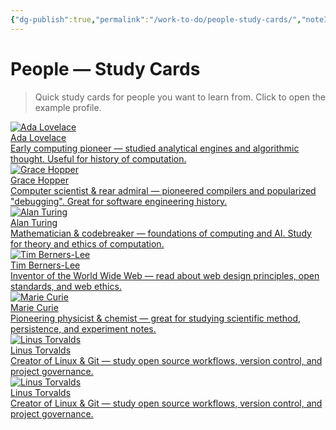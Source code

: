```yaml
---
{"dg-publish":true,"permalink":"/work-to-do/people-study-cards/","noteIcon":"","created":"2025-09-24T17:42:15.507+02:00","updated":"2025-09-24T17:50:36.496+02:00"}
---
```



# People — Study Cards
> Quick study cards for people you want to learn from. Click to open the example profile.

<div class="dg-grid cols-auto" style="grid-template-columns: repeat(auto-fit, minmax(240px, 1fr)); gap:1rem;">

  <!-- 1 -->
  <a class="dg-card card-compact card-theme-aurora" href="https://en.wikipedia.org/wiki/Ada_Lovelace" target="_blank" rel="noopener" aria-label="Ada Lovelace">
    <img class="artist-avatar" src="/img/MALOGO/Fullflavor.png" alt="Ada Lovelace">
    <div class="card-content">
      <div class="card-title">Ada Lovelace</div>
      <div class="card-subtitle">Early computing pioneer — studied analytical engines and algorithmic thought. Useful for history of computation.</div>
    </div>
  </a>

  <!-- 2 -->
  <a class="dg-card card-compact card-theme-velvet" href="https://en.wikipedia.org/wiki/Grace_Hopper" target="_blank" rel="noopener" aria-label="Grace Hopper">
    <img class="artist-avatar" src="/img/MALOGO/Fullflavor.png" alt="Grace Hopper">
    <div class="card-content">
      <div class="card-title">Grace Hopper</div>
      <div class="card-subtitle">Computer scientist & rear admiral — pioneered compilers and popularized "debugging". Great for software engineering history.</div>
    </div>
  </a>

  <!-- 3 -->
  <a class="dg-card card-compact card-theme-crystal" href="https://en.wikipedia.org/wiki/Alan_Turing" target="_blank" rel="noopener" aria-label="Alan Turing">
    <img class="artist-avatar" src="/img/MALOGO/Fullflavor.png" alt="Alan Turing">
    <div class="card-content">
      <div class="card-title">Alan Turing</div>
      <div class="card-subtitle">Mathematician & codebreaker — foundations of computing and AI. Study for theory and ethics of computation.</div>
    </div>
  </a>

  <!-- 4 -->
  <a class="dg-card card-compact card-theme-ocean" href="https://en.wikipedia.org/wiki/Tim_Berners-Lee" target="_blank" rel="noopener" aria-label="Tim Berners-Lee">
    <img class="artist-avatar" src="/img/MALOGO/Fullflavor.png" alt="Tim Berners-Lee">
    <div class="card-content">
      <div class="card-title">Tim Berners-Lee</div>
      <div class="card-subtitle">Inventor of the World Wide Web — read about web design principles, open standards, and web ethics.</div>
    </div>
  </a>

  <!-- 5 -->
  <a class="dg-card card-compact card-theme-frosted" href="https://en.wikipedia.org/wiki/Marie_Curie" target="_blank" rel="noopener" aria-label="Marie Curie">
    <img class="artist-avatar" src="/img/MALOGO/Fullflavor.png" alt="Marie Curie">
    <div class="card-content">
      <div class="card-title">Marie Curie</div>
      <div class="card-subtitle">Pioneering physicist & chemist — great for studying scientific method, persistence, and experiment notes.</div>
    </div>
  </a>

  <!-- 6 -->
  <a class="dg-card card-compact card-theme-holo" href="https://en.wikipedia.org/wiki/Linus_Torvalds" target="_blank" rel="noopener" aria-label="Linus Torvalds">
    <img class="artist-avatar" src="/img/MALOGO/Fullflavor.png" alt="Linus Torvalds">
    <div class="card-content">
      <div class="card-title">Linus Torvalds</div>
      <div class="card-subtitle">Creator of Linux & Git — study open source workflows, version control, and project governance.</div>
    </div>
  </a>

  <!-- 7-->
  <a class="dg-card card-compact card-theme-holo" href="https://en.wikipedia.org/wiki/Linus_Torvalds" target="_blank" rel="noopener" aria-label="Linus Torvalds">
    <img class="artist-avatar" src="/img/MALOGO/Fullflavor.png" alt="Linus Torvalds">
    <div class="card-content">
      <div class="card-title">Linus Torvalds</div>
      <div class="card-subtitle">Creator of Linux & Git — study open source workflows, version control, and project governance.</div>
    </div>
  </a>

</div>























































































